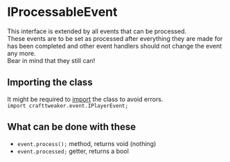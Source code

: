 # IProcessableEvent

This interface is extended by all events that can be processed.  
These events are to be set as processed after everything they are made for has been completed and other event handlers should not change the event any more.  
Bear in mind that they still can!


## Importing the class
It might be required to [import](/AdvancedFunctions/Import/) the class to avoid errors.  
`import crafttweaker.event.IPlayerEvent;`

## What can be done with these

- `event.process();` method, returns void (nothing)
- `event.processed;` getter, returns a bool